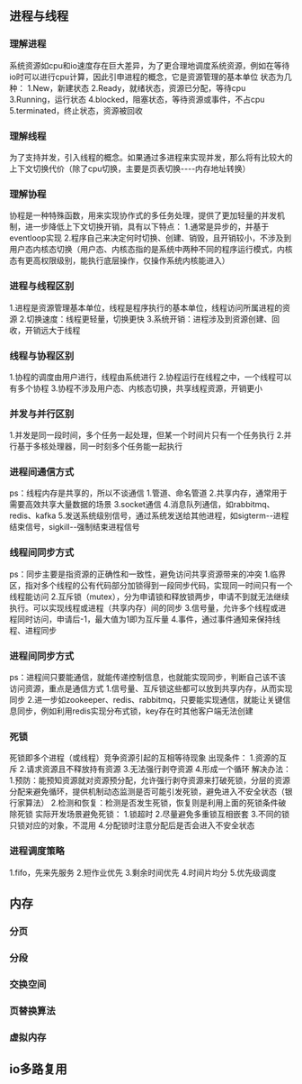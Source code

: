 ## 进程与线程
### 理解进程
系统资源如cpu和io速度存在巨大差异，为了更合理地调度系统资源，例如在等待io时可以进行cpu计算，因此引申进程的概念，它是资源管理的基本单位
状态为几种：
1.New，新建状态
2.Ready，就绪状态，资源已分配，等待cpu
3.Running，运行状态
4.blocked，阻塞状态，等待资源或事件，不占cpu
5.terminated，终止状态，资源被回收

### 理解线程
为了支持并发，引入线程的概念。如果通过多进程来实现并发，那么将有比较大的上下文切换代价（除了cpu切换，主要是页表切换----内存地址转换）

### 理解协程
协程是一种特殊函数，用来实现协作式的多任务处理，提供了更加轻量的并发机制，进一步降低上下文切换开销，具有以下特点：
1.通常是异步的，并基于eventloop实现
2.程序自己来决定何时切换、创建、销毁，且开销较小，不涉及到用户态内核态切换（用户态、内核态指的是系统中两种不同的程序运行模式，内核态有更高权限级别，能执行底层操作，仅操作系统内核能进入）

### 进程与线程区别
1.进程是资源管理基本单位，线程是程序执行的基本单位，线程访问所属进程的资源
2.切换速度：线程更轻量，切换更快
3.系统开销：进程涉及到资源创建、回收，开销远大于线程

### 线程与协程区别
1.协程的调度由用户进行，线程由系统进行
2.协程运行在线程之中，一个线程可以有多个协程
3.协程不涉及用户态、内核态切换，共享线程资源，开销更小

### 并发与并行区别
1.并发是同一段时间，多个任务一起处理，但某一个时间片只有一个任务执行
2.并行基于多核处理器，同一时刻多个任务能一起执行

### 进程间通信方式
ps：线程内存是共享的，所以不谈通信
1.管道、命名管道
2.共享内存，通常用于需要高效共享大量数据的场景
3.socket通信
4.消息队列通信，如rabbitmq、redis、kafka
5.发送系统级别信号，通过系统发送给其他进程，如sigterm--进程结束信号，sigkill--强制结束进程信号

### 线程间同步方式
ps：同步主要是指资源的正确性和一致性，避免访问共享资源带来的冲突
1.临界区，指对多个线程的公有代码部分加锁得到一段同步代码，实现同一时间只有一个线程能访问
2.互斥锁（mutex），分为申请锁和释放锁两步，申请不到就无法继续执行。可以实现线程或进程（共享内存）间的同步
3.信号量，允许多个线程或进程同时访问，申请后-1，最大值为1即为互斥量
4.事件，通过事件通知来保持线程、进程同步

### 进程间同步方式
ps：进程间只要能通信，就能传递控制信息，也就能实现同步，判断自己该不该访问资源，重点是通信方式
1.信号量、互斥锁这些都可以放到共享内存，从而实现同步
2.进一步如zookeeper、redis、rabbitmq，只要能实现通信，就能让关键信息同步，例如利用redis实现分布式锁，key存在时其他客户端无法创建

### 死锁
死锁即多个进程（或线程）竞争资源引起的互相等待现象
出现条件：
1.资源的互斥
2.请求资源且不释放持有资源
3.无法强行剥夺资源
4.形成一个循环
解决办法：
1.预防：能预知资源就对资源预分配，允许强行剥夺资源来打破死锁，分层的资源分配来避免循环，提供机制动态监测是否可能引发死锁，避免进入不安全状态（银行家算法）
2.检测和恢复：检测是否发生死锁，恢复则是利用上面的死锁条件破除死锁
实际开发场景避免死锁：
1.锁超时
2.尽量避免多重锁互相嵌套
3.不同的锁只锁对应的对象，不混用
4.分配锁时注意分配后是否会进入不安全状态

### 进程调度策略
1.fifo，先来先服务
2.短作业优先
3.剩余时间优先
4.时间片均分
5.优先级调度

## 内存
### 分页
### 分段
### 交换空间
### 页替换算法
### 虚拟内存

## io多路复用